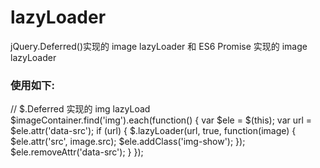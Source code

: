 # lazyLoader
jQuery.Deferred()实现的 image lazyLoader 和 ES6 Promise 实现的 image lazyLoader

### 使用如下:
// $.Deferred 实现的 img lazyLoad
    $imageContainer.find('img').each(function() {
        var $ele = $(this);
        var url = $ele.attr('data-src');
        if (url) {
            $.lazyLoader(url, true, function(image) {
                $ele.attr('src', image.src);
                $ele.addClass('img-show');
            });
            $ele.removeAttr('data-src');
        }
    });